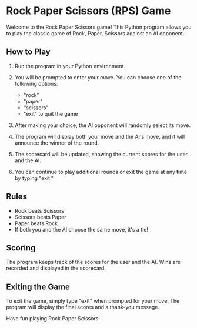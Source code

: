 # Rock Paper Scissors (RPS) Game

Welcome to the Rock Paper Scissors game! This Python program allows you to play the classic game of Rock, Paper, Scissors against an AI opponent.

## How to Play

1. Run the program in your Python environment.

2. You will be prompted to enter your move. You can choose one of the following options:
   - "rock"
   - "paper"
   - "scissors"
   - "exit" to quit the game

3. After making your choice, the AI opponent will randomly select its move.

4. The program will display both your move and the AI's move, and it will announce the winner of the round.

5. The scorecard will be updated, showing the current scores for the user and the AI.

6. You can continue to play additional rounds or exit the game at any time by typing "exit."

## Rules

- Rock beats Scissors
- Scissors beats Paper
- Paper beats Rock
- If both you and the AI choose the same move, it's a tie!

## Scoring

The program keeps track of the scores for the user and the AI. Wins are recorded and displayed in the scorecard.

## Exiting the Game

To exit the game, simply type "exit" when prompted for your move. The program will display the final scores and a thank-you message.

Have fun playing Rock Paper Scissors!
